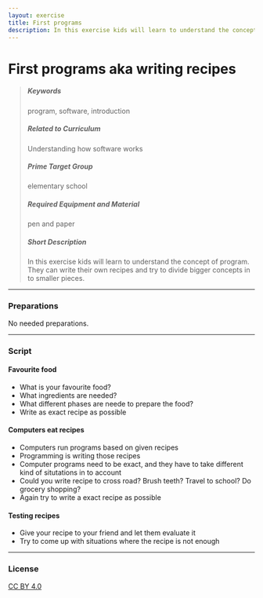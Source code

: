 ```yaml
---
layout: exercise
title: First programs
description: In this exercise kids will learn to understand the concept of program. They can write their own recipes and try to divide bigger concepts in to smaller pieces.
---
```


# First programs aka writing recipes

> ##### Keywords
>
> program, software, introduction
>
>##### Related to Curriculum
>
> Understanding how software works
>
>
>##### Prime Target Group
>
> elementary school
>
>
>##### Required Equipment and Material
>
>
> pen and paper
>
>
>##### Short Description
>
> In this exercise kids will learn to understand the concept of program. They can write their own recipes and try to divide bigger concepts in to smaller pieces.
>

---

### Preparations

No needed preparations.

---

### Script

#### Favourite food

* What is your favourite food?
* What ingredients are needed?
* What different phases are neede to prepare the food?
* Write as exact recipe as possible

#### Computers eat recipes

* Computers run programs based on given recipes
* Programming is writing those recipes
* Computer programs need to be exact, and they have to take different kind of situtations in to account
* Could you write recipe to cross road? Brush teeth? Travel to school? Do grocery shopping?
* Again try to write a exact recipe as possible

#### Testing recipes

* Give your recipe to your friend and let them evaluate it
* Try to come up with situations where the recipe is not enough

---

### License

[CC BY 4.0](https://creativecommons.org/licenses/by/4.0/)



